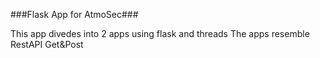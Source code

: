 ###Flask App for AtmoSec###

This app divedes into 2 apps using flask and threads
The apps resemble RestAPI Get&Post
